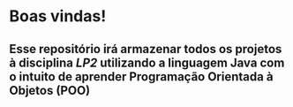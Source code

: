# Boas vindas!
## Esse repositório irá armazenar todos os projetos à disciplina <em>LP2</em> utilizando a linguagem <strong>Java</strong> com o intuito de aprender <strong>Programação Orientada à Objetos</strong> (POO)
